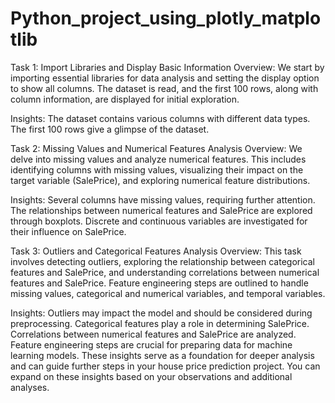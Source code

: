 # Python_project_using_plotly_matplotlib
Task 1: Import Libraries and Display Basic Information
Overview:
We start by importing essential libraries for data analysis and setting the display option to show all columns. The dataset is read, and the first 100 rows, along with column information, are displayed for initial exploration.

Insights:
The dataset contains various columns with different data types.
The first 100 rows give a glimpse of the dataset.

Task 2: Missing Values and Numerical Features Analysis
Overview:
We delve into missing values and analyze numerical features. This includes identifying columns with missing values, visualizing their impact on the target variable (SalePrice), and exploring numerical feature distributions.

Insights:
Several columns have missing values, requiring further attention.
The relationships between numerical features and SalePrice are explored through boxplots.
Discrete and continuous variables are investigated for their influence on SalePrice.

Task 3: Outliers and Categorical Features Analysis
Overview:
This task involves detecting outliers, exploring the relationship between categorical features and SalePrice, and understanding correlations between numerical features and SalePrice. Feature engineering steps are outlined to handle missing values, categorical and numerical variables, and temporal variables.

Insights:
Outliers may impact the model and should be considered during preprocessing.
Categorical features play a role in determining SalePrice.
Correlations between numerical features and SalePrice are analyzed.
Feature engineering steps are crucial for preparing data for machine learning models.
These insights serve as a foundation for deeper analysis and can guide further steps in your house price prediction project. You can expand on these insights based on your observations and additional analyses.
